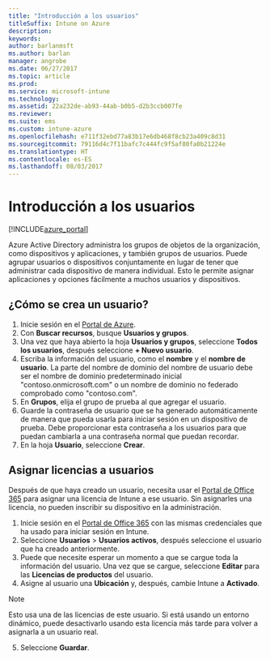 ```yaml
---
title: "Introducción a los usuarios"
titleSuffix: Intune on Azure
description: 
keywords: 
author: barlanmsft
ms.author: barlan
manager: angrobe
ms.date: 06/27/2017
ms.topic: article
ms.prod: 
ms.service: microsoft-intune
ms.technology: 
ms.assetid: 22a232de-ab93-44ab-b0b5-d2b3ccb007fe
ms.reviewer: 
ms.suite: ems
ms.custom: intune-azure
ms.openlocfilehash: e711f32ebd77a83b17e6db468f8cb23a409c8d31
ms.sourcegitcommit: 79116d4c7f11bafc7c444fc9f5af80fa0b21224e
ms.translationtype: HT
ms.contentlocale: es-ES
ms.lasthandoff: 08/03/2017
---
```

# <a name="get-started-with-users"></a>Introducción a los usuarios

[!INCLUDE[azure_portal](./includes/azure_portal.md)]

Azure Active Directory administra los grupos de objetos de la organización, como dispositivos y aplicaciones, y también grupos de usuarios. Puede agrupar usuarios o dispositivos conjuntamente en lugar de tener que administrar cada dispositivo de manera individual. Esto le permite asignar aplicaciones y opciones fácilmente a muchos usuarios y dispositivos.

## <a name="how-do-i-create-a-user"></a>¿Cómo se crea un usuario?

1. Inicie sesión en el [Portal de Azure](https://portal.azure.com).
2. Con **Buscar recursos**, busque **Usuarios y grupos**.
3. Una vez que haya abierto la hoja **Usuarios y grupos**, seleccione **Todos los usuarios**, después seleccione **+ Nuevo usuario**.
4. Escriba la información del usuario, como el **nombre** y el **nombre de usuario**. La parte del nombre de dominio del nombre de usuario debe ser el nombre de dominio predeterminado inicial "contoso.onmicrosoft.com" o un nombre de dominio no federado comprobado como "contoso.com".
5. En **Grupos**, elija el grupo de prueba al que agregar el usuario.
6. Guarde la contraseña de usuario que se ha generado automáticamente de manera que pueda usarla para iniciar sesión en un dispositivo de prueba. Debe proporcionar esta contraseña a los usuarios para que puedan cambiarla a una contraseña normal que puedan recordar.
7. En la hoja **Usuario**, seleccione **Crear**.

## <a name="assigning-licenses-to-users"></a>Asignar licencias a usuarios

Después de que haya creado un usuario, necesita usar el [Portal de Office 365](http://go.microsoft.com/fwlink/p/?LinkId=698854) para asignar una licencia de Intune a ese usuario. Sin asignarles una licencia, no pueden inscribir su dispositivo en la administración.

1. Inicie sesión en el [Portal de Office 365](http://go.microsoft.com/fwlink/p/?LinkId=698854) con las mismas credenciales que ha usado para iniciar sesión en Intune.
2. Seleccione **Usuarios** > **Usuarios activos**, después seleccione el usuario que ha creado anteriormente.
3. Puede que necesite esperar un momento a que se cargue toda la información del usuario. Una vez que se cargue, seleccione **Editar** para las **Licencias de productos** del usuario.
4. Asigne al usuario una **Ubicación** y, después, cambie Intune a **Activado**.

 > [!NOTE]
 > Esto usa una de las licencias de este usuario. Si está usando un entorno dinámico, puede desactivarlo usando esta licencia más tarde para volver a asignarla a un usuario real.

5. Seleccione **Guardar**.
